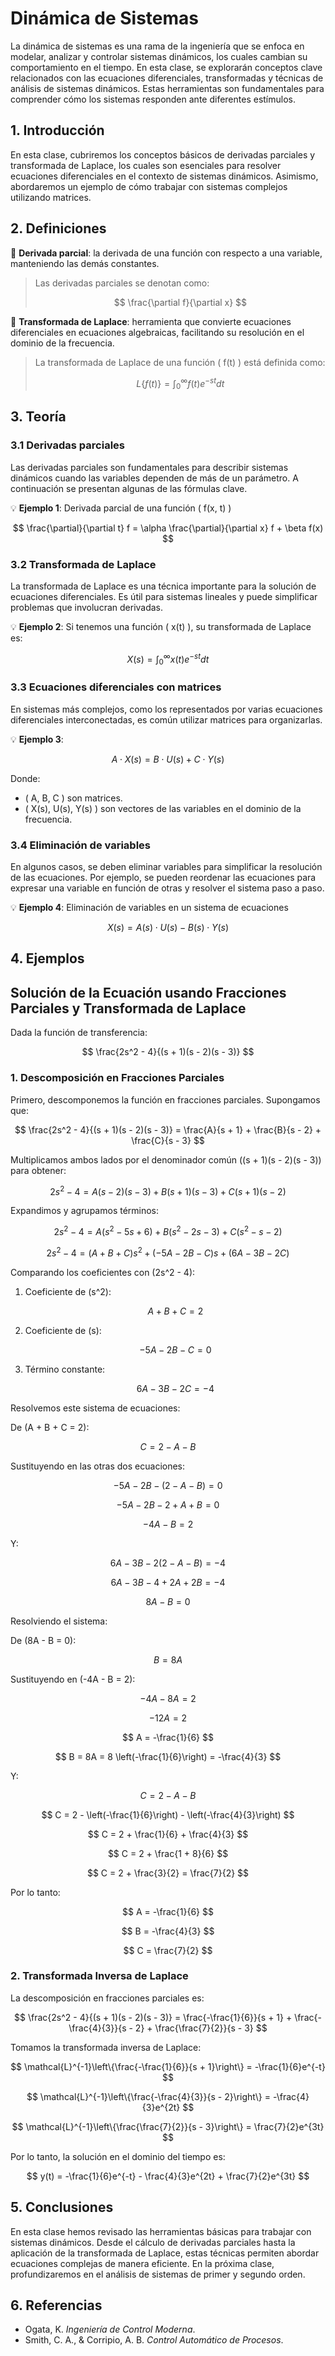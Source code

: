 # Dinámica de Sistemas

La dinámica de sistemas es una rama de la ingeniería que se enfoca en modelar, analizar y controlar sistemas dinámicos, los cuales cambian su comportamiento en el tiempo. En esta clase, se explorarán conceptos clave relacionados con las ecuaciones diferenciales, transformadas y técnicas de análisis de sistemas dinámicos. Estas herramientas son fundamentales para comprender cómo los sistemas responden ante diferentes estímulos.

## 1. Introducción

En esta clase, cubriremos los conceptos básicos de derivadas parciales y transformada de Laplace, los cuales son esenciales para resolver ecuaciones diferenciales en el contexto de sistemas dinámicos. Asimismo, abordaremos un ejemplo de cómo trabajar con sistemas complejos utilizando matrices.

## 2. Definiciones

🔑 **Derivada parcial**: la derivada de una función con respecto a una variable, manteniendo las demás constantes.

> Las derivadas parciales se denotan como:
> 
> $$ \frac{\partial f}{\partial x} $$

🔑 **Transformada de Laplace**: herramienta que convierte ecuaciones diferenciales en ecuaciones algebraicas, facilitando su resolución en el dominio de la frecuencia.

> La transformada de Laplace de una función \( f(t) \) está definida como:  
> 
> $$ L\{f(t)\} = \int_{0}^{\infty} f(t) e^{-st} dt $$

## 3. Teoría

### 3.1 Derivadas parciales
Las derivadas parciales son fundamentales para describir sistemas dinámicos cuando las variables dependen de más de un parámetro. A continuación se presentan algunas de las fórmulas clave.

💡 **Ejemplo 1**: Derivada parcial de una función \( f(x, t) \)

$$ \frac{\partial}{\partial t} f = \alpha \frac{\partial}{\partial x} f + \beta f(x) $$

### 3.2 Transformada de Laplace
La transformada de Laplace es una técnica importante para la solución de ecuaciones diferenciales. Es útil para sistemas lineales y puede simplificar problemas que involucran derivadas.

💡 **Ejemplo 2**: Si tenemos una función \( x(t) \), su transformada de Laplace es:

$$ X(s) = \int_{0}^{\infty} x(t) e^{-st} dt $$

### 3.3 Ecuaciones diferenciales con matrices
En sistemas más complejos, como los representados por varias ecuaciones diferenciales interconectadas, es común utilizar matrices para organizarlas.

💡 **Ejemplo 3**:

$$ A \cdot X(s) = B \cdot U(s) + C \cdot Y(s) $$

Donde:
- \( A, B, C \) son matrices.
- \( X(s), U(s), Y(s) \) son vectores de las variables en el dominio de la frecuencia.

### 3.4 Eliminación de variables
En algunos casos, se deben eliminar variables para simplificar la resolución de las ecuaciones. Por ejemplo, se pueden reordenar las ecuaciones para expresar una variable en función de otras y resolver el sistema paso a paso.

💡 **Ejemplo 4**: Eliminación de variables en un sistema de ecuaciones

$$ X(s) = A(s) \cdot U(s) - B(s) \cdot Y(s) $$

## 4. Ejemplos

## Solución de la Ecuación usando Fracciones Parciales y Transformada de Laplace

Dada la función de transferencia:

$$
\frac{2s^2 - 4}{(s + 1)(s - 2)(s - 3)}
$$

### 1. Descomposición en Fracciones Parciales

Primero, descomponemos la función en fracciones parciales. Supongamos que:

$$
\frac{2s^2 - 4}{(s + 1)(s - 2)(s - 3)} = \frac{A}{s + 1} + \frac{B}{s - 2} + \frac{C}{s - 3}
$$

Multiplicamos ambos lados por el denominador común \((s + 1)(s - 2)(s - 3)\) para obtener:

$$
2s^2 - 4 = A(s - 2)(s - 3) + B(s + 1)(s - 3) + C(s + 1)(s - 2)
$$

Expandimos y agrupamos términos:

$$
2s^2 - 4 = A(s^2 - 5s + 6) + B(s^2 - 2s - 3) + C(s^2 - s - 2)
$$

$$
2s^2 - 4 = (A + B + C)s^2 + (-5A - 2B - C)s + (6A - 3B - 2C)
$$

Comparando los coeficientes con \(2s^2 - 4\):

1. Coeficiente de \(s^2\):

   $$
   A + B + C = 2
   $$

2. Coeficiente de \(s\):

   $$
   -5A - 2B - C = 0
   $$

3. Término constante:

   $$
   6A - 3B - 2C = -4
   $$

Resolvemos este sistema de ecuaciones:

De \(A + B + C = 2\):

$$
C = 2 - A - B
$$

Sustituyendo en las otras dos ecuaciones:

$$
-5A - 2B - (2 - A - B) = 0
$$

$$
-5A - 2B - 2 + A + B = 0
$$

$$
-4A - B = 2
$$

Y:

$$
6A - 3B - 2(2 - A - B) = -4
$$

$$
6A - 3B - 4 + 2A + 2B = -4
$$

$$
8A - B = 0
$$

Resolviendo el sistema:

De \(8A - B = 0\):

$$
B = 8A
$$

Sustituyendo en \(-4A - B = 2\):

$$
-4A - 8A = 2
$$

$$
-12A = 2
$$

$$
A = -\frac{1}{6}
$$

$$
B = 8A = 8 \left(-\frac{1}{6}\right) = -\frac{4}{3}
$$

Y:

$$
C = 2 - A - B
$$

$$
C = 2 - \left(-\frac{1}{6}\right) - \left(-\frac{4}{3}\right)
$$

$$
C = 2 + \frac{1}{6} + \frac{4}{3}
$$

$$
C = 2 + \frac{1 + 8}{6}
$$

$$
C = 2 + \frac{3}{2} = \frac{7}{2}
$$

Por lo tanto:

$$
A = -\frac{1}{6}
$$

$$
B = -\frac{4}{3}
$$

$$
C = \frac{7}{2}
$$

### 2. Transformada Inversa de Laplace

La descomposición en fracciones parciales es:

$$
\frac{2s^2 - 4}{(s + 1)(s - 2)(s - 3)} = \frac{-\frac{1}{6}}{s + 1} + \frac{-\frac{4}{3}}{s - 2} + \frac{\frac{7}{2}}{s - 3}
$$

Tomamos la transformada inversa de Laplace:

$$
\mathcal{L}^{-1}\left\{\frac{-\frac{1}{6}}{s + 1}\right\} = -\frac{1}{6}e^{-t}
$$

$$
\mathcal{L}^{-1}\left\{\frac{-\frac{4}{3}}{s - 2}\right\} = -\frac{4}{3}e^{2t}
$$

$$
\mathcal{L}^{-1}\left\{\frac{\frac{7}{2}}{s - 3}\right\} = \frac{7}{2}e^{3t}
$$

Por lo tanto, la solución en el dominio del tiempo es:

$$
y(t) = -\frac{1}{6}e^{-t} - \frac{4}{3}e^{2t} + \frac{7}{2}e^{3t}
$$


## 5. Conclusiones

En esta clase hemos revisado las herramientas básicas para trabajar con sistemas dinámicos. Desde el cálculo de derivadas parciales hasta la aplicación de la transformada de Laplace, estas técnicas permiten abordar ecuaciones complejas de manera eficiente. En la próxima clase, profundizaremos en el análisis de sistemas de primer y segundo orden.

## 6. Referencias

- Ogata, K. *Ingeniería de Control Moderna*.
- Smith, C. A., & Corripio, A. B. *Control Automático de Procesos*.
